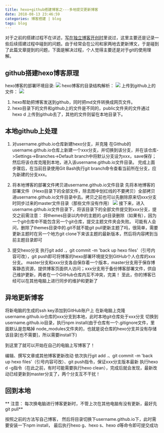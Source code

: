 ```yaml
---
title: hexo+github搭建博客之---多地提交更新博客
date: 2018-08-13 23:46:59
categories: 博客搭建 | blog
tags: blog
---
```

对于之前的搭建过程不在详述，[写在独立博客开创时](https://macintosh-c.github.io/2018/08/12/%E5%86%99%E5%9C%A8%E7%8B%AC%E7%AB%8B%E5%8D%9A%E5%AE%A2%E5%BC%80%E5%88%9B%E6%97%B6/)里说过，这里主要还是记录一些后续搭建过程中碰到的问题。由于经常会在公司和家两地去更新博文，于是碰到了此篇文章提到的问题，下面是解决过程，个人觉得主要还是对于git的使用理解。

## github搭建hexo博客原理
hexo博客的部署环境目录:
![](https://i.imgur.com/RbL2AQv.png)
hexo博客的目录结构解析：
![](https://i.imgur.com/S8cN7do.png)
上传到github上的文件：
![](https://i.imgur.com/5eQfcks.png)

1. hexo帮助把博客发送到github，同时把md文件转换成网页文件。
2. hexo目录下的文件和github上的文件是不同的，public文件夹的文件通过hexo d 上传到github去了，其他的文件则留在本地目录下。

## 本地github上处理

1. 对username.github.io仓库新建hexo分支，并克隆
在Github的username.github.io仓库上新建一个xxx分支，并切换到该分支，并在该仓库->Settings->Branches->Default branch中将默认分支设为xxx，save保存；然后将该仓库克隆到本地，进入该username.github.io文件目录。
完成上面步骤后，在当前目录使用Git Bash执行git branch命令查看当前所在分支，应为新建的分支xxx。

2. 将本地博客的部署文件拷贝进username.github.io文件目录
先将本地博客的部署文件（Hexo目录下的全部文件，除去图中划红线的不要拷贝）全部拷贝进username.github.io文件目录中去。拷贝之前也可以先删除原来切xxx分支时同步过来的master文件目录（那些文件没有作用）
![](https://i.imgur.com/j5Gsi36.png)
接下来，进入username.github.io文件目录下，将该目录下的全部文件提交到xxx分支，提交之前需注意：
将themes目录以内中的主题的.git目录删除（如果有），因为一个git仓库中不能包含另一个git仓库，提交主题文件夹会失败。
可能有人会问，删除了themes目录中的.git不就不能git pull更新主题了吗，很简单，需要更新主题时在另一个地方git clone下来该主题的最新版本，然后将内容拷到当前主题目录即可

3. 提交hexo分支
执行git add .，git commit -m 'back up hexo files'（引号内容可改），git push即可将博客的hexo部署环境提交到GitHub个人仓库的xxx分支。
master分支和xxx分支各自保存着一个版本，master分支用于保存博客静态资源，提供博客页面供人访问；xxx分支用于备份博客部署文件，供自己维护更新，两者在一个GitHub仓库内互不冲突，完美！
至此，你的博客已经可以在其他电脑上进行同步的维护和更新了

## 异地更新博客
将新电脑的生成的ssh key添加到GitHub账户上
在新电脑上克隆username.github.io仓库的xxx分支到本地，此时本地git仓库处于xxx分支
切换到username.github.io目录，执行npm install(由于仓库有一个.gitignore文件，里面默认是忽略掉 node_modules文件夹的，也就是说仓库的hexo分支并没有存储该目录[也不需要]，所以需要install下)

到这里了就可以开始在自己的电脑上写博客了！

编辑、撰写文章或其他博客更新改动
依次执行git add .、git commit -m 'back up hexo files'（引号内容可改）、git push指令，保证xxx分支版本最新
执行hexo d -g指令（在此之前，有时可能需要执行hexo clean），完成后就会发现，最新改动已经更新到master分支了，两个分支互不干扰！

## 回到本地
** 注意： 每次换电脑进行博客更新时，不管上次在其他电脑有没有更新，最好先git pull**

按照之前的方法写自己博客，
然后将目录切换下username.github.io下，此时需要安装一下npm install，
最后执行hexo g、hexo s、hexo d等命令即可提交成功


